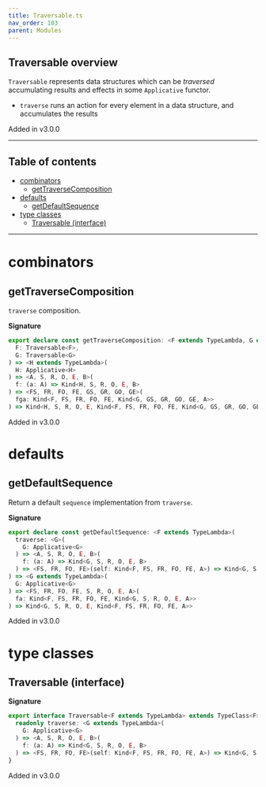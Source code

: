 ```yaml
---
title: Traversable.ts
nav_order: 103
parent: Modules
---
```


## Traversable overview

`Traversable` represents data structures which can be _traversed_ accumulating results and effects in some
`Applicative` functor.

- `traverse` runs an action for every element in a data structure, and accumulates the results

Added in v3.0.0

---

<h2 class="text-delta">Table of contents</h2>

- [combinators](#combinators)
  - [getTraverseComposition](#gettraversecomposition)
- [defaults](#defaults)
  - [getDefaultSequence](#getdefaultsequence)
- [type classes](#type-classes)
  - [Traversable (interface)](#traversable-interface)

---

# combinators

## getTraverseComposition

`traverse` composition.

**Signature**

```ts
export declare const getTraverseComposition: <F extends TypeLambda, G extends TypeLambda>(
  F: Traversable<F>,
  G: Traversable<G>
) => <H extends TypeLambda>(
  H: Applicative<H>
) => <A, S, R, O, E, B>(
  f: (a: A) => Kind<H, S, R, O, E, B>
) => <FS, FR, FO, FE, GS, GR, GO, GE>(
  fga: Kind<F, FS, FR, FO, FE, Kind<G, GS, GR, GO, GE, A>>
) => Kind<H, S, R, O, E, Kind<F, FS, FR, FO, FE, Kind<G, GS, GR, GO, GE, B>>>
```

Added in v3.0.0

# defaults

## getDefaultSequence

Return a default `sequence` implementation from `traverse`.

**Signature**

```ts
export declare const getDefaultSequence: <F extends TypeLambda>(
  traverse: <G>(
    G: Applicative<G>
  ) => <A, S, R, O, E, B>(
    f: (a: A) => Kind<G, S, R, O, E, B>
  ) => <FS, FR, FO, FE>(self: Kind<F, FS, FR, FO, FE, A>) => Kind<G, S, R, O, E, Kind<F, FS, FR, FO, FE, B>>
) => <G extends TypeLambda>(
  G: Applicative<G>
) => <FS, FR, FO, FE, S, R, O, E, A>(
  fa: Kind<F, FS, FR, FO, FE, Kind<G, S, R, O, E, A>>
) => Kind<G, S, R, O, E, Kind<F, FS, FR, FO, FE, A>>
```

Added in v3.0.0

# type classes

## Traversable (interface)

**Signature**

```ts
export interface Traversable<F extends TypeLambda> extends TypeClass<F> {
  readonly traverse: <G extends TypeLambda>(
    G: Applicative<G>
  ) => <A, S, R, O, E, B>(
    f: (a: A) => Kind<G, S, R, O, E, B>
  ) => <FS, FR, FO, FE>(self: Kind<F, FS, FR, FO, FE, A>) => Kind<G, S, R, O, E, Kind<F, FS, FR, FO, FE, B>>
}
```

Added in v3.0.0
